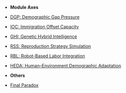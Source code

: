- **Module Axes**
- [DGP: Demographic Gap Pressure](modules/DGP.md)
- [IOC: Immigration Offset Capacity](modules/IOC.md)
- [GHI: Genetic Hybrid Intelligence](modules/GHI.md)
- [RSS: Reproduction Strategy Simulation](modules/RSS.md)
- [RBL: Robot-Based Labor Integration](modules/RBL.md)
- [HEDA: Human–Environment Demographic Adaptation](HEDA.md)

- **Others**
- [Final Paradox](final_paradox.md)
